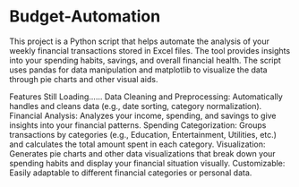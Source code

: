# Budget-Automation
This project is a Python script that helps automate the analysis of your weekly financial transactions stored in Excel files. The tool provides insights into your spending habits, savings, and overall financial health. The script uses pandas for data manipulation and matplotlib to visualize the data through pie charts and other visual aids.

Features Still Loading......
Data Cleaning and Preprocessing: Automatically handles and cleans data (e.g., date sorting, category normalization).
Financial Analysis: Analyzes your income, spending, and savings to give insights into your financial patterns.
Spending Categorization: Groups transactions by categories (e.g., Education, Entertainment, Utilities, etc.) and calculates the total amount spent in each category.
Visualization: Generates pie charts and other data visualizations that break down your spending habits and display your financial situation visually.
Customizable: Easily adaptable to different financial categories or personal data.
